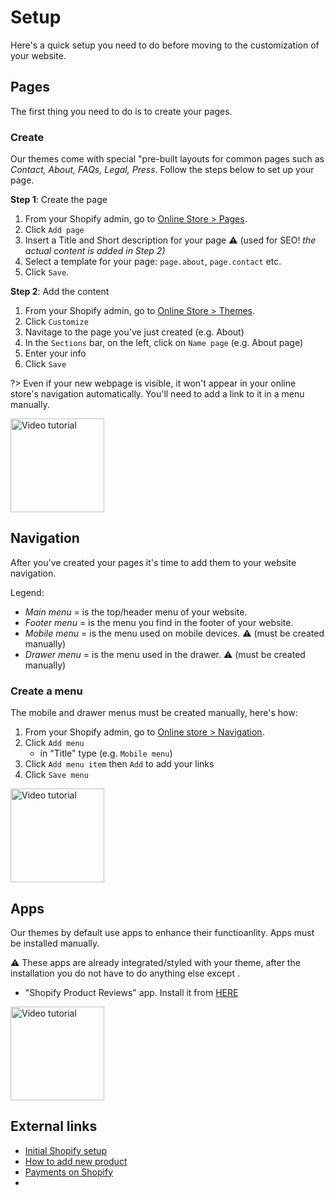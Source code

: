 # Setup
Here's a quick setup you need to do before moving to the customization of your website.

## Pages
The first thing you need to do is to create your pages.

### Create
Our themes come with special "pre-built layouts for common pages such as _Contact, About, FAQs, Legal, Press_. Follow the steps below to set up your page.

__Step 1__: Create the page
  1. From your Shopify admin, go to [Online Store > Pages](https://www.shopify.com/admin/pages?ref=openthinking1).
  2. Click `Add page`
  3. Insert a Title and Short description for your page ⚠️ (used for SEO! _the actual content is added in Step 2)_
  5. Select a template for your page: `page.about`, `page.contact` etc.
  6. Click `Save`.

__Step 2__: Add the content
  1. From your Shopify admin, go to [Online Store > Themes](https://www.shopify.com/admin/themes?ref=OpenThinking).
  2. Click `Customize`
  3. Navitage to the page you've just created (e.g. About)
  4. In the `Sections` bar, on the left, click on `Name page` (e.g. About page)
  5. Enter your info
  6. Click `Save`

?> Even if your new webpage is visible, it won't appear in your online store's navigation automatically. You'll need to add a link to it in a menu manually.

[<img src="https://raw.githubusercontent.com/openxthinking/master-docs/master/docs/_media/vta.svg" alt="Video tutorial" loading="lazy" width="150">](video#pages)

## Navigation
After you've created your pages it's time to add them to your website navigation.

Legend:

  - _Main menu_ = is the top/header menu of your website.
  - _Footer menu_ = is the menu you find in the footer of your website.
  - _Mobile menu_ = is the menu used on mobile devices. ⚠️ (must be created manually)
  - _Drawer menu_ = is the menu used in the drawer. ⚠️ (must be created manually)

### Create a menu
The mobile and drawer menus must be created manually, here's how:

1. From your Shopify admin, go to [Online store > Navigation](https://www.shopify.com/admin/menus?ref=openthinking1).
2. Click `Add menu`
    - in "Title" type (e.g. `Mobile menu`)
3. Click `Add menu item` then `Add` to add your links
4. Click `Save menu`

[<img src="https://raw.githubusercontent.com/openxthinking/master-docs/master/docs/_media/vta.svg" alt="Video tutorial" loading="lazy" width=150>](video#menu)


## Apps
Our themes by default use apps to enhance their functioanlity. Apps must be installed manually.

⚠️ These apps are already integrated/styled with your theme, after the installation you do not have to do anything else except .
 
- "Shopify Product Reviews" app. Install it from [HERE](https://apps.shopify.com/product-reviews?ref=openthinking1)

[<img src="https://raw.githubusercontent.com/openxthinking/master-docs/master/docs/_media/vta.svg" alt="Video tutorial" loading=lazy width=150>](video#app-installation)


## External links

- [Initial Shopify setup](https://help.shopify.com/en/manual/intro-to-shopify/initial-setup?ref=openthinking1)
- [How to add new product](https://help.shopify.com/en/manual/products/add-update-products#add-a-new-product?ref=openthinking1)
- [Payments on Shopify](https://help.shopify.com/en/manual/payments?ref=openthinking1)
- 
